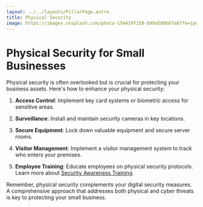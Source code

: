 ```yaml
---
layout: ../../layouts/PillarPage.astro
title: Physical Security
image: https://images.unsplash.com/photo-1544197150-b99a580bb7a8?fm=jpg&q=60&w=3000&ixlib=rb-4.0.3&ixid=M3wxMjA3fDB8MHxzZWFyY2h8MTR8fG5ldHdvcmslMjBzZWN1cml0eXxlbnwwfHwwfHx8MA%3D%3D
---
```


# Physical Security for Small Businesses

Physical security is often overlooked but is crucial for protecting your business assets. Here's how to enhance your physical security:

1. **Access Control**: Implement key card systems or biometric access for sensitive areas.

2. **Surveillance**: Install and maintain security cameras in key locations.

3. **Secure Equipment**: Lock down valuable equipment and secure server rooms.

4. **Visitor Management**: Implement a visitor management system to track who enters your premises.

5. **Employee Training**: Educate employees on physical security protocols. Learn more about [Security Awareness Training](/pillars/physical-security/security-awareness-training).

Remember, physical security complements your digital security measures. A comprehensive approach that addresses both physical and cyber threats is key to protecting your small business.